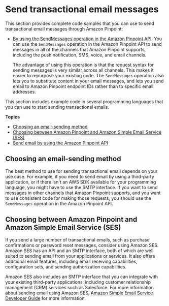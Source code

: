 # Send transactional email messages<a name="send-messages-email"></a>

This section provides complete code samples that you can use to send transactional email messages through Amazon Pinpoint:
+ [By using the SendMessages operation in the Amazon Pinpoint API](send-messages-sdk.md): You can use the `SendMessages` operation in the Amazon Pinpoint API to send messages in all of the channels that Amazon Pinpoint supports, including the push notification, SMS, voice, and email channels\.

  The advantage of using this operation is that the request syntax for sending messages is very similar across all channels\. This makes it easier to repurpose your existing code\. The `SendMessages` operation also lets you to substitute content in your email messages, and lets you send email to Amazon Pinpoint endpoint IDs rather than to specific email addresses\.

This section includes example code in several programming languages that you can use to start sending transactional emails\.

**Topics**
+ [Choosing an email\-sending method](#send-messages-email-choose-method)
+ [Choosing between Amazon Pinpoint and Amazon Simple Email Service \(SES\)](#send-email-ses)
+ [Send email by using the Amazon Pinpoint API](send-messages-sdk.md)

## Choosing an email\-sending method<a name="send-messages-email-choose-method"></a>

The best method to use for sending transactional email depends on your use case\. For example, if you need to send email by using a third\-party application, or if there isn't an AWS SDK available for your programming language, you might have to use the SMTP interface\. If you want to send messages in other channels that Amazon Pinpoint supports, and you want to use consistent code for making those requests, you should use the `SendMessages` operation in the Amazon Pinpoint API\.

## Choosing between Amazon Pinpoint and Amazon Simple Email Service \(SES\)<a name="send-email-ses"></a>

If you send a large number of transactional emails, such as purchase confirmations or password reset messages, consider using Amazon SES\. Amazon SES has an API and an SMTP interface, both of which are well suited to sending email from your applications or services\. It also offers additional email features, including email receiving capabilities, configuration sets, and sending authorization capabilities\.

Amazon SES also includes an SMTP interface that you can integrate with your existing third\-party applications, including customer relationship management \(CRM\) services such as Salesforce\. For more information about sending email using Amazon SES, [Amazon Simple Email Service Developer Guide](https://docs.aws.amazon.com/ses/latest/DeveloperGuide/Welcome.html) for more information\.